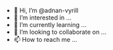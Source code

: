 - 👋 Hi, I’m @adnan-vyrill
- 👀 I’m interested in ...
- 🌱 I’m currently learning ...
- 💞️ I’m looking to collaborate on ...
- 📫 How to reach me ...

<!---
adnan-vyrill/adnan-vyrill is a ✨ special ✨ repository because its `README.md` (this file) appears on your GitHub profile.
You can click the Preview link to take a look at your changes.
--->

